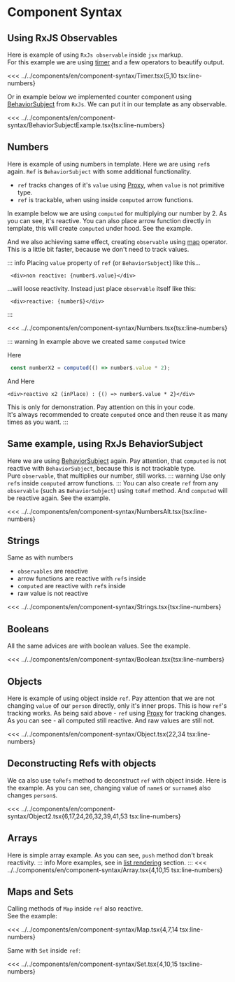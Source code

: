 # Component Syntax


<script setup>
import Demo from '../../components/tools/Demo.vue'
import { Timer } from '../../components/en/component-syntax/Timer.tsx'
import { BehaviorSubjectExample } from '../../components/en/component-syntax/BehaviorSubjectExample.tsx'
import { Numbers } from '../../components/en/component-syntax/Numbers.tsx' 
import { NumbersAlt } from '../../components/en/component-syntax/NumbersAlt.tsx' 
import { Strings } from '../../components/en/component-syntax/Strings.tsx' 
import { Boolean } from '../../components/en/component-syntax/Boolean.tsx' 
import { ObjectExample } from '../../components/en/component-syntax/Object.tsx' 
import { ObjectExample as ObjectExample2 } from '../../components/en/component-syntax/Object2.tsx' 
import { ArrayExample } from '../../components/en/component-syntax/Array.tsx' 
import { MapExample } from '../../components/en/component-syntax/Map.tsx' 
import { SetExample } from '../../components/en/component-syntax/Set.tsx' 

</script>

## Using RxJS Observables

Here is example of using `RxJs observable` inside `jsx` markup.  
For this example we are using [timer](https://rxjs.dev/api/index/function/timer) and a few operators to beautify output.

<<< ../../components/en/component-syntax/Timer.tsx{5,10 tsx:line-numbers}
<Demo :is="Timer" />

Or in example below we implemented counter component using  [BehaviorSubject](https://rxjs.dev/api/index/class/BehaviorSubject) from `RxJs`. We can put it in our template as any observable.

<<< ../../components/en/component-syntax/BehaviorSubjectExample.tsx{tsx:line-numbers}
<Demo :is="BehaviorSubjectExample" />

## Numbers

Here is example of using numbers in template. Here we are using `ref`s again. `Ref` is `BehaviorSubject` with some additional functionality.
- `ref` tracks changes of it's `value` using [Proxy](https://developer.mozilla.org/en-US/docs/Web/JavaScript/Reference/Global_Objects/Proxy), when `value` is not primitive type.
- `ref` is trackable, when using inside `computed` arrow functions.

In example below we are using `computed` for multiplying our number by 2. As you can see, it's reactive.
You can also place arrow function directly in template, this will create `computed` under hood. See the example.

And we also achieving same effect, creating `observable` using [map](https://rxjs.dev/api/operators/map) operator. This is a little bit faster, because we don't need to track values.

::: info
Placing `value` property of `ref` (or `BehaviorSubject`) like this...
```tsx
 <div>non reactive: {number$.value}</div>
```
 ...will loose reactivity. Instead just place `observable` itself like this:

```tsx
 <div>reactive: {number$}</div>
```
:::

<<< ../../components/en/component-syntax/Numbers.tsx{tsx:line-numbers}
<Demo align-start :is="Numbers" />

::: warning
In example above we created same `computed` twice

Here
```ts
 const numberX2 = computed(() => number$.value * 2);
```
And Here
```tsx
<div>reactive x2 (inPlace) : {() => number$.value * 2}</div>
```
This is only for demonstration. Pay attention on this in your code.  
It's always recommended to create `computed` once and then reuse it as many times as you want.
:::

## Same example, using RxJs BehaviorSubject

Here we are using [BehaviorSubject](https://rxjs.dev/api/index/class/BehaviorSubject) again.
Pay attention, that `computed` is not reactive with `BehaviorSubject`, because this is not trackable type.  
Pure `observable`, that multiplies our number, still works.
::: warning
Use only `ref`s inside `computed` arrow functions.
:::
You can also create `ref` from any `observable` (such as `BehaviorSubject`) using `toRef` method. And `computed` will be reactive again. See the example.



<<< ../../components/en/component-syntax/NumbersAlt.tsx{tsx:line-numbers}
<Demo align-start :is="NumbersAlt" />

## Strings

Same as with numbers
- `observables` are reactive
- arrow functions are reactive with `ref`s inside
- `computed` are reactive with `ref`s inside
- raw value is not reactive

<<< ../../components/en/component-syntax/Strings.tsx{tsx:line-numbers}
<Demo align-start :is="Strings" />

## Booleans

All the same advices are with boolean values. See the example.

<<< ../../components/en/component-syntax/Boolean.tsx{tsx:line-numbers}
<Demo align-start :is="Boolean" />

## Objects

Here is example of using object inside `ref`. 
Pay attention that we are not changing `value` of our `person` directly, only it's inner props. This is how `ref`'s tracking works. As being said above - `ref` using [Proxy](https://developer.mozilla.org/en-US/docs/Web/JavaScript/Reference/Global_Objects/Proxy) for tracking changes.  
As you can see - all computed still reactive. And raw values are still not.

<<< ../../components/en/component-syntax/Object.tsx{22,34 tsx:line-numbers}
<Demo align-start :is="ObjectExample" />

## Deconstructing Refs with objects

We ca also use `toRefs` method to deconstruct `ref` with object inside. Here is the example.
As you can see, changing value of `name$` or `surname$` also changes `person$`.

<<< ../../components/en/component-syntax/Object2.tsx{6,17,24,26,32,39,41,53 tsx:line-numbers}
<Demo align-start :is="ObjectExample2" />


## Arrays

Here is simple array example. As you can see, `push` method don't break reactivity.
::: info
More examples, see in [list rendering](./list-rendering.md) section.
:::
<<< ../../components/en/component-syntax/Array.tsx{4,10,15 tsx:line-numbers}
<Demo align-start :is="ArrayExample" />

## Maps and Sets

Calling methods of `Map` inside `ref` also reactive.  
See the example:

<<< ../../components/en/component-syntax/Map.tsx{4,7,14 tsx:line-numbers}
<Demo align-start :is="MapExample" />

Same with `Set` inside `ref`:

<<< ../../components/en/component-syntax/Set.tsx{4,10,15 tsx:line-numbers}
<Demo align-start :is="SetExample" />
